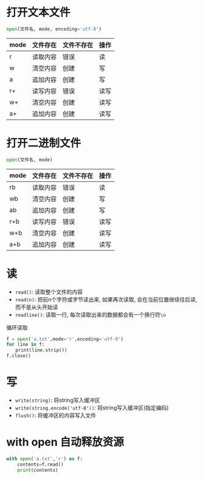# 打开文本文件

```python
open(文件名, mode, encoding='utf-8')
```

| mode | 文件存在 | 文件不存在 | 操作 |
| ---- | -------- | ---------- | ---- |
| r    | 读取内容 | 错误     | 读  |
| w    | 清空内容 | 创建     | 写  |
| a    | 追加内容 | 创建     | 写  |
| r+   | 读写内容 | 错误     | 读写 |
| w+   | 清空内容 | 创建     | 读写 |
| a+   | 追加内容 | 创建     | 读写 |

# 打开二进制文件

```python
open(文件名, mode)
```

| mode | 文件存在 | 文件不存在 | 操作 |
| ---- | -------- | ---------- | ---- |
| rb   | 读取内容 | 错误     | 读  |
| wb   | 清空内容 | 创建     | 写  |
| ab   | 追加内容 | 创建     | 写  |
| r+b  | 读写内容 | 错误     | 读写 |
| w+b  | 清空内容 | 创建     | 读写 |
| a+b  | 追加内容 | 创建     | 读写 |

# 读

- `read()`: 读取整个文件的内容
- `read(n)`: 把前n个字符或字节读出来, 如果再次读取, 会在当前位置继续往后读, 而不是从头开始读
- `readline()`: 读取一行, 每次读取出来的数据都会有一个换行符`\n`

循环读取
```python
f = open('a.txt',mode='r',encoding='utf-8')
for line in f:
　　print(line.strip())
f.close()
```

# 写

- `write(string)`: 将string写入缓冲区
- `write(string.encode('utf-8'))`: 将string写入缓冲区(指定编码)
- `flush()`: 将缓冲区的内容写入文件

# with open 自动释放资源

```python
with open('a.txt','r') as f:
    contents=f.read()
    print(contents)
```
